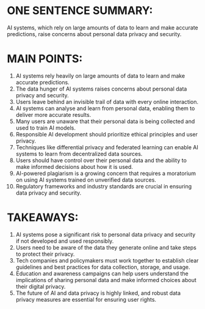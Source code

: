 # ONE SENTENCE SUMMARY:
AI systems, which rely on large amounts of data to learn and make accurate predictions, raise concerns about personal data privacy and security.

# MAIN POINTS:

1. AI systems rely heavily on large amounts of data to learn and make accurate predictions.
2. The data hunger of AI systems raises concerns about personal data privacy and security.
3. Users leave behind an invisible trail of data with every online interaction.
4. AI systems can analyse and learn from personal data, enabling them to deliver more accurate results.
5. Many users are unaware that their personal data is being collected and used to train AI models.
6. Responsible AI development should prioritize ethical principles and user privacy.
7. Techniques like differential privacy and federated learning can enable AI systems to learn from decentralized data sources.
8. Users should have control over their personal data and the ability to make informed decisions about how it is used.
9. AI-powered plagiarism is a growing concern that requires a moratorium on using AI systems trained on unverified data sources.
10. Regulatory frameworks and industry standards are crucial in ensuring data privacy and security.

# TAKEAWAYS:

1. AI systems pose a significant risk to personal data privacy and security if not developed and used responsibly.
2. Users need to be aware of the data they generate online and take steps to protect their privacy.
3. Tech companies and policymakers must work together to establish clear guidelines and best practices for data collection, storage, and usage.
4. Education and awareness campaigns can help users understand the implications of sharing personal data and make informed choices about their digital privacy.
5. The future of AI and data privacy is highly linked, and robust data privacy measures are essential for ensuring user rights.
